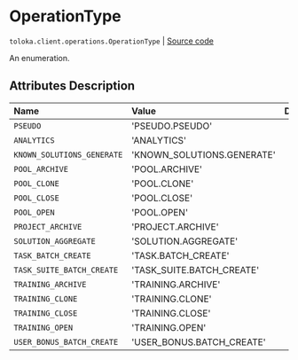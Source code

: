 # OperationType
`toloka.client.operations.OperationType` | [Source code](https://github.com/Toloka/toloka-kit/blob/v1.2.0.post1/src/client/operations.py#L31)

An enumeration.

## Attributes Description

| Name | Value | Description |
| :------| :-----------| :----------| 
`PSEUDO`|'PSEUDO.PSEUDO'|
`ANALYTICS`|'ANALYTICS'|
`KNOWN_SOLUTIONS_GENERATE`|'KNOWN_SOLUTIONS.GENERATE'|
`POOL_ARCHIVE`|'POOL.ARCHIVE'|
`POOL_CLONE`|'POOL.CLONE'|
`POOL_CLOSE`|'POOL.CLOSE'|
`POOL_OPEN`|'POOL.OPEN'|
`PROJECT_ARCHIVE`|'PROJECT.ARCHIVE'|
`SOLUTION_AGGREGATE`|'SOLUTION.AGGREGATE'|
`TASK_BATCH_CREATE`|'TASK.BATCH_CREATE'|
`TASK_SUITE_BATCH_CREATE`|'TASK_SUITE.BATCH_CREATE'|
`TRAINING_ARCHIVE`|'TRAINING.ARCHIVE'|
`TRAINING_CLONE`|'TRAINING.CLONE'|
`TRAINING_CLOSE`|'TRAINING.CLOSE'|
`TRAINING_OPEN`|'TRAINING.OPEN'|
`USER_BONUS_BATCH_CREATE`|'USER_BONUS.BATCH_CREATE'|
